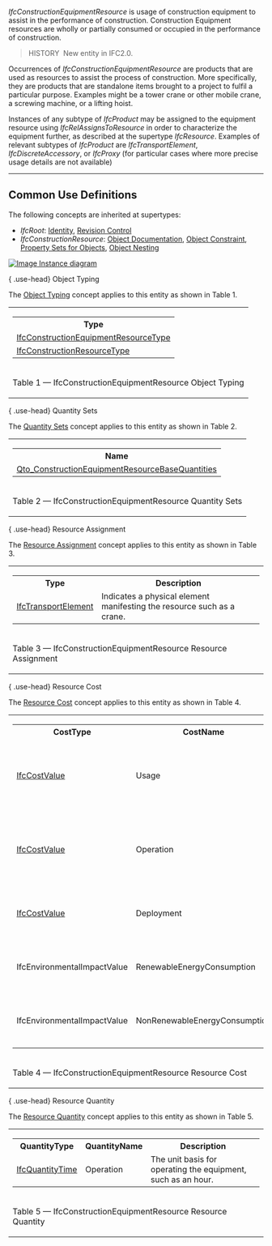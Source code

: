 _IfcConstructionEquipmentResource_ is usage of construction equipment to assist in the performance of construction. Construction Equipment resources are wholly or partially consumed or occupied in the performance of construction.

> HISTORY&nbsp; New entity in IFC2.0.

Occurrences of _IfcConstructionEquipmentResource_ are products that are used as resources to assist the process of construction. More specifically, they are products that are standalone items brought to a project to fulfil a particular purpose. Examples might be a tower crane or other mobile crane, a screwing machine, or a lifting hoist.

Instances of any subtype of _IfcProduct_ may be assigned to the equipment resource using _IfcRelAssignsToResource_ in order to characterize the equipment further, as described at the supertype _IfcResource_. Examples of relevant subtypes of _IfcProduct_ are _IfcTransportElement_, _IfcDiscreteAccessory_, or _IfcProxy_ (for particular cases where more precise usage details are not available)

___
## Common Use Definitions
The following concepts are inherited at supertypes:

* _IfcRoot_: [Identity](../../templates/identity.htm), [Revision Control](../../templates/revision-control.htm)
* _IfcConstructionResource_: [Object Documentation](../../templates/object-documentation.htm), [Object Constraint](../../templates/object-constraint.htm), [Property Sets for Objects](../../templates/property-sets-for-objects.htm), [Object Nesting](../../templates/object-nesting.htm)

[![Image](../../../img/diagram.png)&nbsp;Instance diagram](../../../annex/annex-d/common-use-definitions/ifcconstructionequipmentresource.htm)

{ .use-head}
Object Typing

The [Object Typing](../../templates/object-typing.htm) concept applies to this entity as shown in Table 1.

<table>
<tr><td>
<table class="gridtable">
<tr><th><b>Type</b></th></tr>
<tr><td><a href="../../ifcconstructionmgmtdomain/lexical/ifcconstructionequipmentresourcetype.htm">IfcConstructionEquipmentResourceType</a></td></tr>
<tr><td><a href="../../ifcconstructionmgmtdomain/lexical/ifcconstructionresourcetype.htm">IfcConstructionResourceType</a></td></tr>
</table>
</td></tr>
<tr><td><p class="table">Table 1 &mdash; IfcConstructionEquipmentResource Object Typing</p></td></tr></table>

  
  
{ .use-head}
Quantity Sets

The [Quantity Sets](../../templates/quantity-sets.htm) concept applies to this entity as shown in Table 2.

<table>
<tr><td>
<table class="gridtable">
<tr><th><b>Name</b></th></tr>
<tr><td><a href="../../qto/ifcconstructionmgmtdomain/Qto_ConstructionEquipmentResourceBaseQuantities.xml">Qto_ConstructionEquipmentResourceBaseQuantities</a></td></tr>
</table>
</td></tr>
<tr><td><p class="table">Table 2 &mdash; IfcConstructionEquipmentResource Quantity Sets</p></td></tr></table>

  
  
{ .use-head}
Resource Assignment

The [Resource Assignment](../../templates/resource-assignment.htm) concept applies to this entity as shown in Table 3.

<table>
<tr><td>
<table class="gridtable">
<tr><th><b>Type</b></th><th><b>Description</b></th></tr>
<tr><td><a href="../../ifcproductextension/lexical/ifctransportelement.htm">IfcTransportElement</a></td><td>Indicates a physical element manifesting the resource such as a crane.</td></tr>
</table>
</td></tr>
<tr><td><p class="table">Table 3 &mdash; IfcConstructionEquipmentResource Resource Assignment</p></td></tr></table>

  
  
{ .use-head}
Resource Cost

The [Resource Cost](../../templates/resource-cost.htm) concept applies to this entity as shown in Table 4.

<table>
<tr><td>
<table class="gridtable">
<tr><th><b>CostType</b></th><th><b>CostName</b></th><th><b>ValueType</b></th><th><b>Description</b></th></tr>
<tr><td><a href="../../ifccostresource/lexical/ifccostvalue.htm">IfcCostValue</a></td><td>Usage</td><td><a href="../../ifcmeasureresource/lexical/ifcmonetarymeasure.htm">IfcMonetaryMeasure</a></td><td>The amount incurred for acquiring the equipment, such as rental fees or depreciation.</td></tr>
<tr><td><a href="../../ifccostresource/lexical/ifccostvalue.htm">IfcCostValue</a></td><td>Operation</td><td><a href="../../ifcmeasureresource/lexical/ifcmonetarymeasure.htm">IfcMonetaryMeasure</a></td><td>The amount incurred for operating the equipment, such as fuel and maintenance.</td></tr>
<tr><td><a href="../../ifccostresource/lexical/ifccostvalue.htm">IfcCostValue</a></td><td>Deployment</td><td><a href="../../ifcmeasureresource/lexical/ifcmonetarymeasure.htm">IfcMonetaryMeasure</a></td><td>The amount incurred for mobilizing and decomissioning the equipment.</td></tr>
<tr><td>IfcEnvironmentalImpactValue</td><td>RenewableEnergyConsumption</td><td><a href="../../ifcmeasureresource/lexical/ifcenergymeasure.htm">IfcEnergyMeasure</a></td><td>Quantity of renewable energy used as defined in ISO 21930:2007.</td></tr>
<tr><td>IfcEnvironmentalImpactValue</td><td>NonRenewableEnergyConsumption</td><td><a href="../../ifcmeasureresource/lexical/ifcenergymeasure.htm">IfcEnergyMeasure</a></td><td>Quantity of non-renewable energy used as defined in ISO 21930:2007.</td></tr>
</table>
</td></tr>
<tr><td><p class="table">Table 4 &mdash; IfcConstructionEquipmentResource Resource Cost</p></td></tr></table>

  
  
{ .use-head}
Resource Quantity

The [Resource Quantity](../../templates/resource-quantity.htm) concept applies to this entity as shown in Table 5.

<table>
<tr><td>
<table class="gridtable">
<tr><th><b>QuantityType</b></th><th><b>QuantityName</b></th><th><b>Description</b></th></tr>
<tr><td><a href="../../ifcquantityresource/lexical/ifcquantitytime.htm">IfcQuantityTime</a></td><td>Operation</td><td>The unit basis for operating the equipment, such as an hour.</td></tr>
</table>
</td></tr>
<tr><td><p class="table">Table 5 &mdash; IfcConstructionEquipmentResource Resource Quantity</p></td></tr></table>